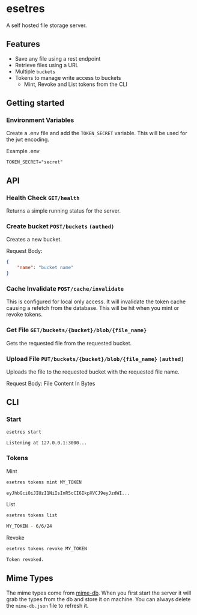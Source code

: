 # esetres

A self hosted file storage server.

## Features

-   Save any file using a rest endpoint
-   Retrieve files using a URL
-   Multiple `buckets`
-   Tokens to manage write access to buckets
    -   Mint, Revoke and List tokens from the CLI

## Getting started

### Environment Variables

Create a .env file and add the `TOKEN_SECRET` variable. This will be used for the jwt encoding.

Example .env
```
TOKEN_SECRET="secret"
```

## API

### Health Check `GET/health`
Returns a simple running status for the server.

### Create bucket `POST/buckets` `(authed)`
Creates a new bucket.

Request Body:
```json
{
    "name": "bucket name"
}
```

### Cache Invalidate `POST/cache/invalidate`
This is configured for local only access. It will invalidate the token cache causing a refetch from the database. This will be hit when you mint or revoke tokens.

### Get File `GET/buckets/{bucket}/blob/{file_name}`
Gets the requested file from the requested bucket.

### Upload File `PUT/buckets/{bucket}/blob/{file_name}` `(authed)`
Uploads the file to the requested bucket with the requested file name.

Request Body: File Content In Bytes

## CLI

### Start

```bash
esetres start

Listening at 127.0.0.1:3000...
```

### Tokens

Mint

```bash
esetres tokens mint MY_TOKEN

eyJhbGciOiJIUzI1NiIsInR5cCI6IkpXVCJ9eyJzdWI...
```

List
```bash
esetres tokens list

MY_TOKEN - 6/6/24
```

Revoke

```bash
esetres tokens revoke MY_TOKEN

Token revoked.
```

## Mime Types

The mime types come from [mime-db](https://github.com/jshttp/mime-db). When you first start the server it will grab the types from the db and store it on machine. You can always delete the `mime-db.json` file to refresh it.

